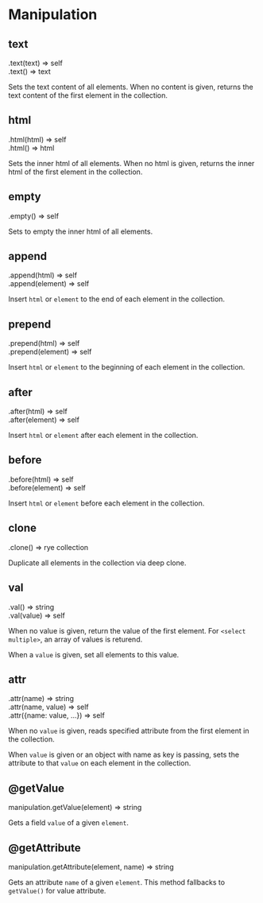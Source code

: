 Manipulation
==================

text
------------------
<div class="api">
    .text(text) <span>⇒ self</span><br>
    .text() <span>⇒ text</span>
</div>

Sets the text content of all elements. When no content is given, returns the text content of the first element in the collection.


html
------------------
<div class="api">
    .html(html) <span>⇒ self</span><br>
    .html() <span>⇒ html</span>
</div>

Sets the inner html of all elements. When no html is given, returns the inner html of the first element in the collection.


empty
------------------
<div class="api">
    .empty() <span>⇒ self</span>
</div>

Sets to empty the inner html of all elements.


append
------------------
<div class="api">
    .append(html) <span>⇒ self</span><br>
    .append(element) <span>⇒ self</span>
</div>

Insert `html` or `element` to the end of each element in the collection.


prepend
------------------
<div class="api">
    .prepend(html) <span>⇒ self</span><br>
    .prepend(element) <span>⇒ self</span>
</div>

Insert `html` or `element` to the beginning of each element in the collection.


after
------------------
<div class="api">
    .after(html) <span>⇒ self</span><br>
    .after(element) <span>⇒ self</span>
</div>

Insert `html` or `element` after each element in the collection.


before
------------------
<div class="api">
    .before(html) <span>⇒ self</span><br>
    .before(element) <span>⇒ self</span>
</div>

Insert `html` or `element` before each element in the collection.


clone
------------------
<div class="api">
    .clone() <span>⇒ rye collection</span>
</div>

Duplicate all elements in the collection via deep clone.


val
------------------
<div class="api">
    .val() <span>⇒ string</span><br>
    .val(value) <span>⇒ self</span>
</div>

When no value is given, return the value of the first element. For `<select multiple>`, an array of values is returend. 

When a `value` is given, set all elements to this value.


attr
------------------
<div class="api">
    .attr(name) <span>⇒ string</span><br>
    .attr(name, value) <span>⇒ self</span><br>
    .attr({name: value, ...}) <span>⇒ self</span>
</div>

When no `value` is given, reads specified attribute from the first element in the collection. 

When `value` is given or an object with name as key is passing, sets the attribute to that `value` on each element in the collection.


@getValue
------------------
<div class="api">
    manipulation.getValue(element) <span>⇒ string</span>
</div>

Gets a field `value` of a given `element`.


@getAttribute
------------------
<div class="api">
    manipulation.getAttribute(element, name) <span>⇒ string</span>
</div>

Gets an attribute `name` of a given `element`. This method fallbacks to `getValue()` for value attribute.





